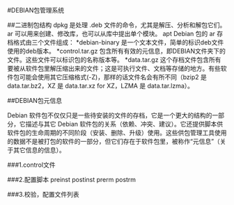 #DEBIAN包管理系统

##二进制包结构
    dpkg 是处理 .deb 文件的命令，尤其是解压、分析和解包它们。 
    ar   可以用来创建、修改库，也可以从库中提出单个模块。
    apt 
Debian 包的 ar 存档格式由三个文件组成： 
*debian-binary 是一个文本文件，简单的标识deb文件使用的deb版本。
*control.tar.gz 包含所有有效的元信息，即DEBIAN文件夹下的文件。这些文件可以标识包的名称版本等。
*data.tar.gz 这个存档文件包含所有要被从软件包里解压缩出来的文件；这是可执行文件、文档等存储的地方。有些软件包可能会使用其它压缩格式(-Z)，那样的话文件名会有所不同（bzip2 是 data.tar.bz2，XZ 是 data.tar.xz for XZ，LZMA 是 data.tar.lzma）。 


##DEBIAN包元信息


Debian 软件包不仅仅只是一些待安装的文件的存档，它是一个更大的结构的一部分，它描述与其它 Debian 软件包的关系（依赖、冲突、建议）。它还提供脚本供软件包的生命周期的不同阶段（安装、删除、升级）使用。这些供包管理工具使用的数据不是被打包的软件的一部分，但它们存在于软件包里，被称作“元信息”（关于其它信息的信息）。

###1.control文件


###2.配置脚本
preinst postinst prerm postrm


###3.校验，配置文件列表

